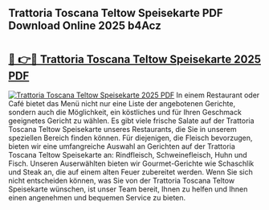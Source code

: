 ## Trattoria Toscana Teltow Speisekarte PDF Download Online 2025 b4Acz

# <h2><a href="http://gcat9j.nevu.top/?p=Trattoria+Toscana+Teltow+Speisekarte">🔗 👉🔴 Trattoria Toscana Teltow Speisekarte 2025 PDF</a></h2>

[![Trattoria Toscana Teltow Speisekarte 2025 PDF](https://i.imgur.com/dBaPXMq.png)](http://gcat9j.nevu.top/?p=Trattoria+Toscana+Teltow+Speisekarte)
In einem Restaurant oder Café bietet das Menü nicht nur eine Liste der angebotenen Gerichte, sondern auch die Möglichkeit, ein köstliches und für Ihren Geschmack geeignetes Gericht zu wählen. Es gibt viele frische Salate auf der Trattoria Toscana Teltow Speisekarte unseres Restaurants, die Sie in unserem speziellen Bereich finden können. Für diejenigen, die Fleisch bevorzugen, bieten wir eine umfangreiche Auswahl an Gerichten auf der Trattoria Toscana Teltow Speisekarte an: Rindfleisch, Schweinefleisch, Huhn und Fisch. Unseren Auserwählten bieten wir Gourmet-Gerichte wie Schaschlik und Steak an, die auf einem alten Feuer zubereitet werden. Wenn Sie sich nicht entscheiden können, was Sie von der Trattoria Toscana Teltow Speisekarte wünschen, ist unser Team bereit, Ihnen zu helfen und Ihnen einen angenehmen und bequemen Service zu bieten.
